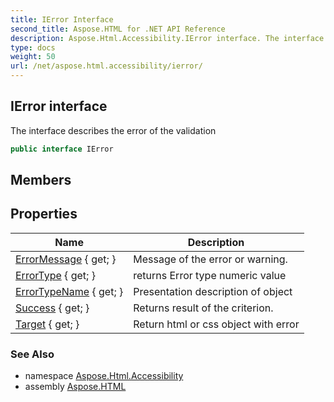 ```yaml
---
title: IError Interface
second_title: Aspose.HTML for .NET API Reference
description: Aspose.Html.Accessibility.IError interface. The interface describes the error of the validation
type: docs
weight: 50
url: /net/aspose.html.accessibility/ierror/
---
```

## IError interface

The interface describes the error of the validation

```csharp
public interface IError
```

## Members
## Properties

| Name | Description |
| --- | --- |
| [ErrorMessage](../../aspose.html.accessibility/ierror/errormessage/) { get; } | Message of the error or warning. |
| [ErrorType](../../aspose.html.accessibility/ierror/errortype/) { get; } | returns Error type numeric value |
| [ErrorTypeName](../../aspose.html.accessibility/ierror/errortypename/) { get; } | Presentation description of object |
| [Success](../../aspose.html.accessibility/ierror/success/) { get; } | Returns result of the criterion. |
| [Target](../../aspose.html.accessibility/ierror/target/) { get; } | Return html or css object with error |

### See Also

* namespace [Aspose.Html.Accessibility](../../aspose.html.accessibility/)
* assembly [Aspose.HTML](../../)
